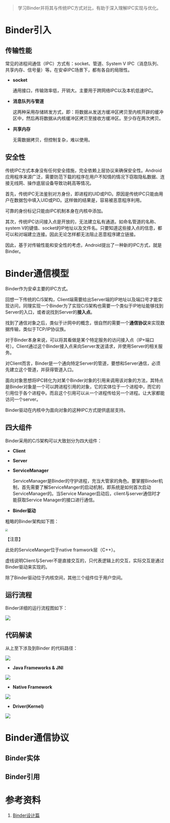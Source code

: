 

> 学习Binder并将其与传统IPC方式对比，有助于深入理解IPC实现与优化。



# Binder引入

## 传输性能

常见的进程间通信（IPC）方式有：socket、管道、System V IPC（消息队列、共享内存、信号量）等。在安卓IPC场景下，都有各自的局限性。

* **socket**

    通用接口，传输效率低，开销大。主要用于跨网络IPC以及本机低速IPC。

* **消息队列与管道**

    这两种采用存储转发方式，即：将数据从发送方缓冲区拷贝至内核开辟的缓冲区中，然后再将数据从内核缓冲区拷贝至接收方缓冲区。至少存在两次拷贝。

* **共享内存**

    无需数据拷贝，但控制复杂，难以使用。



## 安全性

传统IPC方式本身没有任何安全措施，完全依赖上层协议来确保安全性。Android应用程序来源广泛，需要防范下载的程序在用户不知情的情况下窃取隐私数据、连接无线网、操作底层设备导致功耗高等情况。

首先，传统IPC无法鉴别对方身份，即进程的UID或PID。原因是传统IPC只能由用户在数据包中填入UID或PID。这样做的结果是，容易被恶意程序利用。

可靠的身份标记只能由IPC机制本身在内核中添加。

其次，传统IPC访问接入点是开放的，无法建立私有通道。如命名管道的名称、system V的键值、socket的IP地址以及文件名。只要知道这些接入点的信息，都可以和对端建立连接。因此无论怎样都无法阻止恶意程序建立链接。

因此，基于对传输性能和安全性的考虑，Android提出了一种新的IPC方式，就是Binder。



# Binder通信模型

Binder作为安卓主要的IPC方式。

回想一下传统的C/S架构，Client端需要给出Server端的IP地址以及端口号才能实现访问，同理实现一个Binder为了实现C/S架构也需要一个类似于IP地址能够找到Server的入口，或者说找到Server的**接入点**。

找到了通信对象之后，类似于计网中的概念，很自然的需要一个**通信协议**来实现数据传输，类似于TCP/IP协议族。

对于Binder本身来说，可以将其看做是某个特定服务的访问接入点（IP+端口号）。Client通过这个Binder接入点来向Server发送请求，并使用Server的相关服务。

对Client而言，Binder是一个通向特定Server的管道，要想和Server通信，必须先建立这个管道，并获得管道入口。

面向对象思想将IPC转化为对某个Binder对象的引用来调用该对象的方法，其特点是Binder对象是一个可以跨进程引用的对象，它的实体位于一个进程中，而它的引用位于各个进程中。而且这个引用可以从一个进程传给另一个进程。让大家都能访问一个server。

Binder驱动在内核中为面向对象的这种IPC方式提供底层支持。



## 四大组件

Binder采用的C/S架构可以大致划分为四大组件：

* **Client**

* **Server**

* **ServiceManager**

    ServiceManager是Binder的守护进程，充当大管家的角色。要掌握Binder机制，首先需要了解ServiceManger的启动机制，即系统是如何首次启动ServiceManager的。当Service Manager启动后，client与server通信时才能获取Service Manager的接口进行通信。

* **Binder驱动**

粗略的Binder架构如下图：

<img src="https://raw.githubusercontent.com/huibazdy/TyporaPicture/main/2.png" style="zoom: 50%;" />

【注意】

此处的ServiceManger位于native framwork层（C++）。

虚线说明Client与Server不是直接交互的，只代表逻辑上的交互，实际交互是通过Binder驱动来实现的。

除了Binder驱动位于内核空间，其他三个组件位于用户空间。



## 运行流程

Binder详细的运行流程图如下：



<img src="https://raw.githubusercontent.com/huibazdy/TyporaPicture/main/binder.png"  />

## 代码解读

从上至下涉及到Binder 的代码路径：

![](https://raw.githubusercontent.com/huibazdy/TyporaPicture/main/3.png)

* **Java Frameworks & JNI**

![](https://raw.githubusercontent.com/huibazdy/TyporaPicture/main/4.png)

* **Native Framework**

![](https://raw.githubusercontent.com/huibazdy/TyporaPicture/main/5.png)

* **Driver(Kernel)**

![](https://raw.githubusercontent.com/huibazdy/TyporaPicture/main/6.png)



# Binder通信协议

## Binder实体





## Binder引用



# 参考资料

1. [Binder设计篇](https://blog.csdn.net/universus/article/details/6211589)